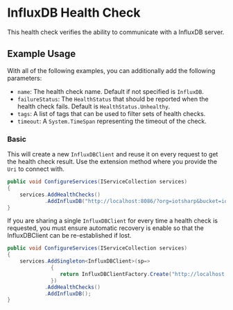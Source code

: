 # InfluxDB Health Check

This health check verifies the ability to communicate with a InfluxDB server.

## Example Usage

With all of the following examples, you can additionally add the following parameters:

- `name`: The health check name. Default if not specified is `InfluxDB`.
- `failureStatus`: The `HealthStatus` that should be reported when the health check fails. Default is `HealthStatus.Unhealthy`.
- `tags`: A list of tags that can be used to filter sets of health checks.
- `timeout`: A `System.TimeSpan` representing the timeout of the check.

### Basic

This will create a new `InfluxDBClient` and reuse it on every request to get the health check result. Use
the extension method where you provide the `Uri` to connect with. 

```cs
public void ConfigureServices(IServiceCollection services)
{
    services.AddHealthChecks()
            .AddInfluxDB("http://localhost:8086/?org=iotsharp&bucket=iotsharp-bucket&token=iotsharp-token");
}
```

If you are sharing a single `InfluxDBClient` for every time a health check is requested,
you must ensure automatic recovery is enable so that the InfluxDBClient can be re-established if lost.

```cs
public void ConfigureServices(IServiceCollection services)
{
    services.AddSingleton<InfluxDBClient>(sp=>
              {
                 return InfluxDBClientFactory.Create("http://localhost:8086/?org=iotsharp&bucket=iotsharp-bucket&token=iotsharp-token");
              })
            .AddHealthChecks()
            .AddInfluxDB();
}
```
